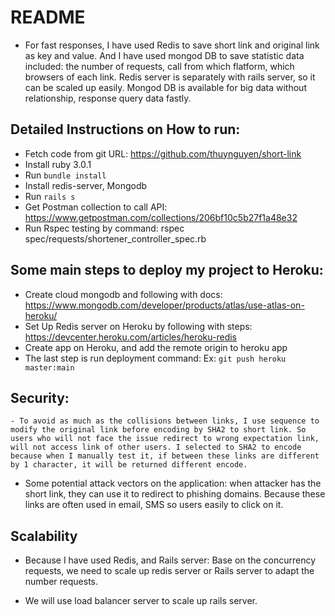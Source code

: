 # README
  - For fast responses, I have used Redis to save short link and original link as key and value. And I have used mongod DB to save statistic data included: the number of requests, call from which flatform, which browsers of each link. Redis server is separately with rails server, so it can be scaled up easily. Mongod DB is available for big data without relationship, response query data fastly.

## Detailed Instructions on How to run:
  - Fetch code from git URL: https://github.com/thuynguyen/short-link
  - Install ruby 3.0.1
  - Run `bundle install`
  - Install redis-server, Mongodb
  - Run `rails s`
  - Get Postman collection to call API: https://www.getpostman.com/collections/206bf10c5b27f1a48e32
  - Run Rspec testing by command: rspec spec/requests/shortener_controller_spec.rb

## Some main steps to deploy my project to Heroku:
  - Create cloud mongodb and following with docs: https://www.mongodb.com/developer/products/atlas/use-atlas-on-heroku/
  - Set Up Redis server on Heroku by following with steps: https://devcenter.heroku.com/articles/heroku-redis
  - Create app on Heroku, and add the remote origin to heroku app
  - The last step is run deployment command: Ex: `git push heroku master:main`

## Security:
	- To avoid as much as the collisions between links, I use sequence to modify the original link before encoding by SHA2 to short link. So users who will not face the issue redirect to wrong expectation link, will not access link of other users. I selected to SHA2 to encode because when I manually test it, if between these links are different by 1 character, it will be returned different encode.
  - Some potential attack vectors on the application: when attacker has the short link, they can use it to redirect to phishing domains. Because these links are often used in email, SMS so users easily to click on it.

## Scalability
  - Because I have used Redis, and Rails server:
  Base on the concurrency requests, we need to scale up redis server or Rails server to adapt the number requests.

  - We will use load balancer server to scale up rails server.




